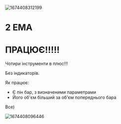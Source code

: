 ![1674408312199](https://user-images.githubusercontent.com/108072766/213930434-6e7ec5f6-f4d0-44ea-a77b-ae5a1badf24d.jpg)

# 2 EMA
# ПРАЦЮЄ!!!!!

Чотири інструменти в плюс!!!

Без індикаторів.

Як працює:
- Є пін бар, з визначеними параметрами
- Його об'єм більший за об'єм попереднього бара

Все)

![1674408096446](https://user-images.githubusercontent.com/108072766/213930246-04147dbe-ae28-4efe-a22e-cb65485a4ee0.jpg)

